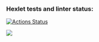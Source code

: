 ### Hexlet tests and linter status:
[![Actions Status](https://github.com/OzhoginCode/frontend-project-44/workflows/hexlet-check/badge.svg)](https://github.com/OzhoginCode/frontend-project-44/actions)

<a href="https://codeclimate.com/github/OzhoginCode/frontend-project-44/maintainability"><img src="https://api.codeclimate.com/v1/badges/0a9dce33f001dab6c90c/maintainability" /></a>